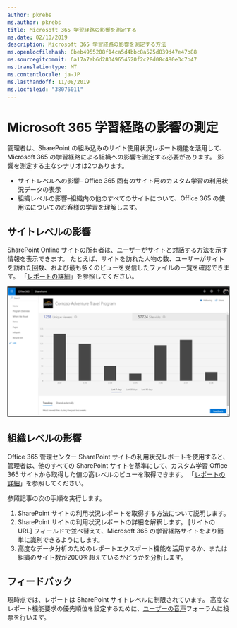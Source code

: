```yaml
---
author: pkrebs
ms.author: pkrebs
title: Microsoft 365 学習経路の影響を測定する
ms.date: 02/10/2019
description: Microsoft 365 学習経路の影響を測定する方法
ms.openlocfilehash: 8beb4955208f14ca5d4bbc8a525d839d47e47b88
ms.sourcegitcommit: 6a17a7ab6d28349654520f2c28d08c480e3c7b47
ms.translationtype: MT
ms.contentlocale: ja-JP
ms.lasthandoff: 11/08/2019
ms.locfileid: "38076011"
---
```

# <a name="measuring-impact-of-microsoft-365-learning-pathways"></a>Microsoft 365 学習経路の影響の測定

管理者は、SharePoint の組み込みのサイト使用状況レポート機能を活用して、Microsoft 365 の学習経路による組織への影響を測定する必要があります。 影響を測定する主なシナリオは2つあります。 
- サイトレベルへの影響– Office 365 固有のサイト用のカスタム学習の利用状況データの表示 
- 組織レベルの影響–組織内の他のすべてのサイトについて、Office 365 の使用法についてのお客様の学習を理解します。

## <a name="site-level-impact"></a>サイトレベルの影響

SharePoint Online サイトの所有者は、ユーザーがサイトと対話する方法を示す情報を表示できます。 たとえば、サイトを訪れた人物の数、ユーザーがサイトを訪れた回数、および最も多くのビューを受信したファイルの一覧を確認できます。 「[レポートの詳細](https://support.office.com/article/view-usage-data-for-your-sharepoint-site-2fa8ddc2-c4b3-4268-8d26-a772dc55779e)」を参照してください。 

![cg-measureimpactreport](media/cg-measureimpactreport.png)

## <a name="organization-level-impact"></a>組織レベルの影響
Office 365 管理センター SharePoint サイトの利用状況レポートを使用すると、管理者は、他のすべての SharePoint サイトを基準にして、カスタム学習 Office 365 サイトから取得した値の高レベルのビューを取得できます。 「[レポートの詳細](https://docs.microsoft.com/office365/admin/activity-reports/sharepoint-site-usage?view=o365-worldwide)」を参照してください。
 
参照記事の次の手順を実行します。 
1. SharePoint サイトの利用状況レポートを取得する方法について説明します。 
2. SharePoint サイトの利用状況レポートの詳細を解釈します。 [サイトの URL] フィールドで並べ替えて、Microsoft 365 の学習経路サイトをより簡単に識別できるようにします。 
3. 高度なデータ分析のためのレポートエクスポート機能を活用するか、または組織のサイト数が2000を超えているかどうかを分析します。 

## <a name="feedback"></a>フィードバック

現時点では、レポートは SharePoint サイトレベルに制限されています。 高度なレポート機能要求の優先順位を設定するために、[ユーザーの音声](https://go.microsoft.com/fwlink/?linkid=2109552)フォーラムに投票を行います。   

